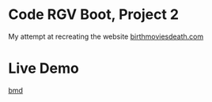 # Code RGV Boot, Project 2
My attempt at recreating the website [birthmoviesdeath.com](http://birthmoviesdeath.com/)

# Live Demo
[bmd](https://birthmoviesdeath-jg.herokuapp.com/)
